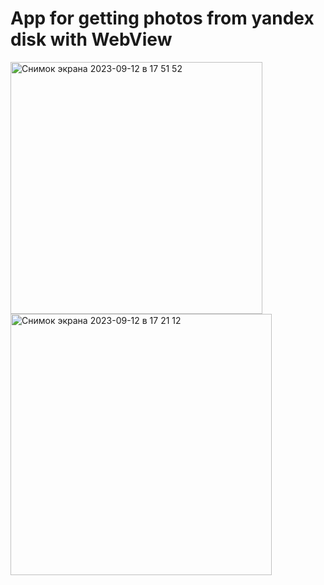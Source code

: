 # App for getting photos from yandex disk with WebView    


<img width="403" alt="Снимок экрана 2023-09-12 в 17 51 52" src="https://github.com/AnastasijaShahova/YandexDisk/assets/70802206/73a3168a-0384-4012-ae42-c250a94b4846">
<img width="418" alt="Снимок экрана 2023-09-12 в 17 21 12" src="https://github.com/AnastasijaShahova/YandexDisk/assets/70802206/db658ff7-44f7-4705-8c38-5035a7a12dc0">

